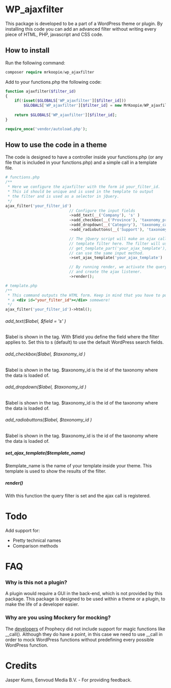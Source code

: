 # WP_ajaxfilter

This package is developed to be a part of a WordPress theme or plugin. By installing this code you can add an advanced filter without writing every piece of HTML, PHP, javascript and CSS code.

## How to install
Run the following command:
```php
composer require mrkoopie/wp_ajaxfilter
```

Add to your functions.php the following code:
```php
function ajaxfilter($filter_id)
{
    if(!isset($GLOBALS['WP_ajaxfilter'][$filter_id]))
        $GLOBALS['WP_ajaxfilter'][$filter_id] = new MrKoopie/WP_ajaxfilter/generator($filter_id);
    
    return $GLOBALS['WP_ajaxfilter'][$filter_id];
}

require_once('vendor/autoload.php');
```

## How to use the code in a theme
The code is designed to have a controller inside your functions.php (or any file that is included in your functions.php) and a simple call in a template file.

```php
# functions.php
/**
 * Here we configure the ajaxfilter with the form id your_filter_id.
 * This id should be unique and is used in the template to output
 * the filter and is used as a selector in jQuery.
 */
ajax_filter('your_filter_id')
							// Configure the input fields
							->add_text(__('Company'), 's' )
                            ->add_checkbox(__('Province'), 'taxonomy_province' )
                            ->add_dropdown(__('Category'), 'taxonomy_category')
                            ->add_radiobuttons(__('Support'), 'taxonomy_support')

                            // The jQuery script will make an ajax call, set the
                            // template filter here. The filter will use
                            // get_template_part('your_ajax_template'), so you
                            // can use the same input method.
                            ->set_ajax_template('your_ajax_template')

                            // By running render, we activate the query filter 
                            // and create the ajax listener.
                            ->render();

# template.php
/**
 * This command outputs the HTML form. Keep in mind that you have to put
 * a <div id="your_filter_id"></div> somewere!
 */
ajax_filter('your_filter_id')->html();
```

###### add_text($label, $field = 's' )
$label is shown in the <label> tag.
With $field you define the field where the filter applies to. Set this to s (default) to use the default WordPress search fields.

###### add_checkbox($label, $taxonomy_id )
$label is shown in the <label> tag.
$taxonomy_id is the id of the taxonomy where the data is loaded of.

###### add_dropdown($label, $taxonomy_id )
$label is shown in the <label> tag.
$taxonomy_id is the id of the taxonomy where the data is loaded of.

###### add_radiobuttons($label, $taxonomy_id )
$label is shown in the <label> tag.
$taxonomy_id is the id of the taxonomy where the data is loaded of.

##### set_ajax_template($template_name)
$template_name is the name of your template inside your theme. This template is used to show the results of the filter.

##### render()
With this function the query filter is set and the ajax call is registered.

# Todo
Add support for:

- Pretty technical names
- Comparison methods


# FAQ

### Why is this not a plugin?
A plugin would require a GUI in the back-end, which is not provided by this package. This package is designed to be used within a theme or a plugin, to make the life of a developer easier.

### Why are you using Mockery for mocking?
The [developers](https://github.com/phpspec/prophecy/issues/44) of Prophecy did not include support for magic functions like __call(). Although they do have a point, in this case we need to use __call in order to mock WordPress functions without predefining every possible WordPress function.

# Credits
Jasper Kums, Eenvoud Media B.V. - For providing feedback.